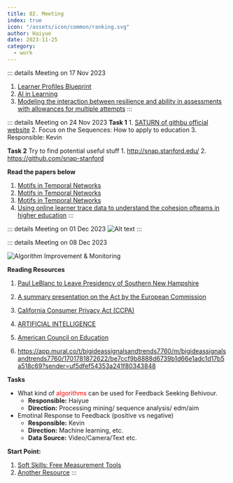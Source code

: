 ```yaml
---
title: 02. Meeting
index: true
icon: "/assets/icon/common/ranking.svg"
author: Haiyue
date: 2023-11-25
category:
  - work
---
```

::: details Meeting on 17 Nov 2023
1. [Learner Profiles Blueprint](https://docs.google.com/document/d/1BKK6A0hcB1bZBqqjCLAMJGBt-uVM_doGtygqOFEiJpo/edit#bookmark=id.q2ct4ahs6o4v)
2. [AI in Learning](https://docs.google.com/document/d/1iQtePmaPlxWyzu74FufZM-hzccINoV-Ul8qGHoB5TsM/edit#heading=h.s0u5yyd4yuo7)
3. [Modeling the interaction between resilience and ability in assessments with allowances for multiple attempts](https://www.sciencedirect.com/science/article/abs/pii/S0747563221001709?via%3Dihub)
:::

::: details Meeting on 24 Nov 2023
**Task 1**
    1. [SATURN of githbu official website](https://github.com/snap-stanford/SATURN)
    2. Focus on the Sequences: How to apply to education
    3. Responsible: Kevin

**Task 2**
    Try to find potential useful stuff
    1. http://snap.stanford.edu/
    2. https://github.com/snap-stanford

**Read the papers below**
1. [Motifs in Temporal Networks](https://arxiv.org/abs/1612.09259)
2. [Motifs in Temporal Networks](https://arbenson.github.io/posters/temporal-motifs-wsdm-2017-poster.pdf)
3. [Motifs in Temporal Networks](https://cs.stanford.edu/people/jure/pubs/motifs-wsdm17.pdf)
4. [Using online learner trace data to understand the cohesion ofteams in higher education](https://onlinelibrary.wiley.com/doi/epdf/10.1111/jcal.12829)
:::




::: details Meeting on 01 Dec 2023
![Alt text](/data/work/hs/data_process.png)
:::


::: details Meeting on 08 Dec 2023

![Algorithm Improvement & Monitoring](/data/work/hs/AIM.png)


**Reading Resources**
01. [Paul LeBlanc to Leave Presidency of Southern New Hampshire](https://www.insidehighered.com/news/governance/executive-leadership/2023/12/06/paul-leblanc-leave-presidency-southern-new)

02. [A summary presentation on the Act by the European Commission](https://artificialintelligenceact.eu/the-act/)
03. [California Consumer Privacy Act (CCPA)](https://oag.ca.gov/privacy/ccpa)
04. [ARTIFICIAL INTELLIGENCE](https://www.nist.gov/artificial-intelligence)
05. [American Council on Education](https://www.acenet.edu/Pages/default.aspx)
06. https://app.mural.co/t/bigideassignalsandtrends7760/m/bigideassignalsandtrends7760/1701781872622/be7ccf9b8888d6739b1d66e1adc1d17b5a518c69?sender=uf5dfef54353a241f80343848

**Tasks**
* What kind of <span style="color:red">algorithms</span> can be used for Feedback Seeking Behivour.
    * **Responsible:** Haiyue
    * **Direction:** Processing mining/ sequence analysis/ edm/aim
* Emotinal Response to Feedback (positive vs negative)
    * **Responsible:** Kevin
    * **Direction:** Machine learning, etc. 
    * **Data Source:** Video/Camera/Text etc.

**Start Point:**
1. [Soft Skills: Free Measurement Tools](https://docs.google.com/document/d/1ydSWkj23Y7Civ3CKMUlsbMQJyKW8brjkzqX8_nJmV44/edit)
2. [Another Resource](https://docs.google.com/presentation/d/1mm0cMiK-rmyd3Ado04aeROAQpxpMXVwJ73ydTvbdKxo/edit#slide=id.p)
:::

